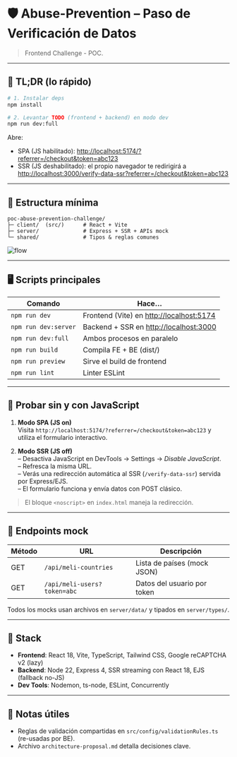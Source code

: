 # 🛡️ Abuse-Prevention – Paso de Verificación de Datos

> Frontend Challenge - POC.

---

## 🚀 TL;DR (lo rápido)

```bash
# 1. Instalar deps
npm install

# 2. Levantar TODO (frontend + backend) en modo dev
npm run dev:full
```

Abre:

- SPA (JS habilitado): <http://localhost:5174/?referrer=/checkout&token=abc123>
- SSR (JS deshabilitado): el propio navegador te redirigirá a <http://localhost:3000/verify-data-ssr?referrer=/checkout&token=abc123>

---

## 📂 Estructura mínima

```text
poc-abuse-prevention-challenge/
├─ client/  (src/)      # React + Vite
├─ server/              # Express + SSR + APIs mock
└─ shared/              # Tipos & reglas comunes
```

![flow](https://raw.githubusercontent.com/mermaid-js/mermaid-live-editor/master/public/img/docs/flow-h.png)

---

## 🖥️ Scripts principales

| Comando              | Hace…                                      |
| -------------------- | ------------------------------------------ |
| `npm run dev`        | Frontend (Vite) en <http://localhost:5174> |
| `npm run dev:server` | Backend + SSR en <http://localhost:3000>   |
| `npm run dev:full`   | Ambos procesos en paralelo                 |
| `npm run build`      | Compila FE + BE (dist/)                    |
| `npm run preview`    | Sirve el build de frontend                 |
| `npm run lint`       | Linter ESLint                              |

---

## 🤖 Probar sin y con JavaScript

1. **Modo SPA (JS on)**  
   Visita `http://localhost:5174/?referrer=/checkout&token=abc123` y utiliza el formulario interactivo.

2. **Modo SSR (JS off)**  
   – Desactiva JavaScript en DevTools → Settings → _Disable JavaScript_.  
   – Refresca la misma URL.  
   – Verás una redirección automática al SSR (`/verify-data-ssr`) servida por Express/EJS.  
   – El formulario funciona y envía datos con POST clásico.

> El bloque `<noscript>` en `index.html` maneja la redirección.

---

## 🔌 Endpoints mock

| Método | URL                         | Descripción                 |
| ------ | --------------------------- | --------------------------- |
| GET    | `/api/meli-countries`       | Lista de países (mock JSON) |
| GET    | `/api/meli-users?token=abc` | Datos del usuario por token |

Todos los mocks usan archivos en `server/data/` y tipados en `server/types/`.

---

## 🧩 Stack

- **Frontend**: React 18, Vite, TypeScript, Tailwind CSS, Google reCAPTCHA v2 (lazy)
- **Backend**: Node 22, Express 4, SSR streaming con React 18, EJS (fallback no-JS)
- **Dev Tools**: Nodemon, ts-node, ESLint, Concurrently

---

## 📝 Notas útiles

- Reglas de validación compartidas en `src/config/validationRules.ts` (re-usadas por BE).
- Archivo `architecture-proposal.md` detalla decisiones clave.
